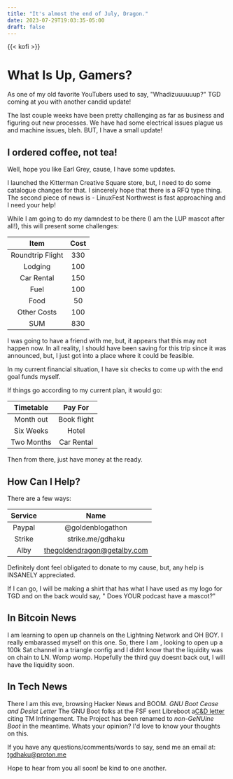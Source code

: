 ```yaml
---
title: "It's almost the end of July, Dragon."
date: 2023-07-29T19:03:35-05:00
draft: false
---
```

{{< kofi >}}

# What Is Up, Gamers?

As one of my old favorite YouTubers used to say, "Whadizuuuuuup?" TGD coming at you with another candid update!

The last couple weeks have been pretty challenging as far as business and figuring out new processes. We have had some electrical issues plague us and machine issues, bleh. BUT, I have a small update!

## I ordered coffee, not tea!

Well, hope you like Earl Grey, cause, I have some updates. 

I launched the Kitterman Creative Square store, but, I need to do some catalogue changes for that. I sincerely hope that there is a RFQ type thing. 
The second piece of news is - LinuxFest Northwest is fast approaching and I need your help!

While I am going to do my damndest to be there (I am the LUP mascot after all!), this will present some challenges:

| Item | Cost |
|:-:|:-:|
| Roundtrip Flight | 330 |
| Lodging | 100 |
| Car Rental | 150 |
| Fuel | 100 |
| Food | 50 |
| Other Costs | 100 |
| SUM | 830 |

I was going to have a friend with me, but, it appears that this may not happen now. In all reality, I should have been saving for this trip since it was announced, but, I just got into a place where it could be feasible.

In my current financial situation, I have six checks to come up with the end goal funds myself.

If things go according to my current plan, it would go:

| Timetable | Pay For |
|:-:|:-:|
| Month out | Book flight |
| Six Weeks | Hotel |
| Two Months | Car Rental |

Then from there, just have money at the ready.

## How Can I Help?

There are a few ways:

| Service | Name |
|:-:|:-:|
| Paypal | @goldenblogathon |
| Strike | strike.me/gdhaku |
| Alby | thegoldendragon@getalby.com |

Definitely dont feel obligated to donate to my cause, but, any help is INSANELY appreciated. 

If I can go, I will be making a shirt that has what I have used as my logo for TGD and on the back would say,
" Does YOUR podcast have a mascot?"

## In Bitcoin News

I am learning to open up channels on the Lightning Network and OH BOY. I really embarassed myself on this one. 
So, there I am , looking to open up a 100k Sat channel in a triangle config and I didnt know that the liquidity was on chain to LN. Womp womp. Hopefully the third guy doesnt back out, I will have the liquidity soon. 

## In Tech News

There I am this eve, browsing Hacker News and BOOM. *GNU Boot Cease and Desist Letter* The GNU Boot folks at the FSF sent Libreboot a[C&D letter](https://libreboot.org/news/gnuboot.html#gnu-boot-cease-and-desist-email) citing TM Infringement. The Project has been renamed to *non-GeNUine Boot* in the meantime. Whats your opinion? I'd love to know your thoughts on this. 

If you have any questions/comments/words to say, send me an email at: [tgdhaku@proton.me](email:tgdhaku@proton.me)

Hope to hear from you all soon! be kind to one another. 


